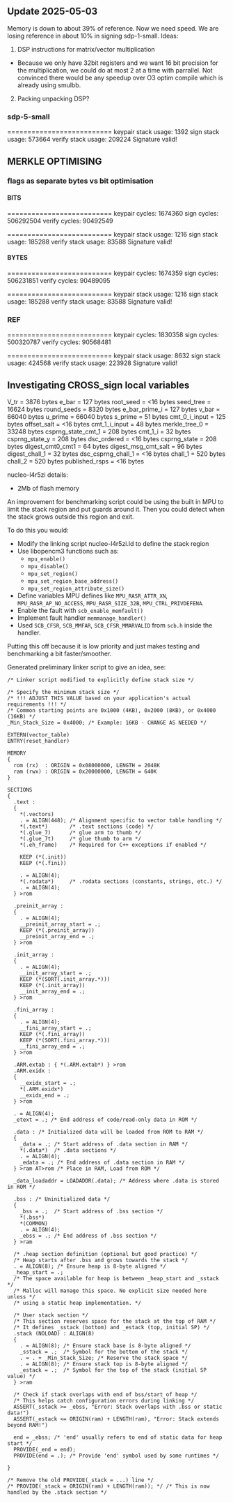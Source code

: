 ## Update 2025-05-03

Memory is down to about 39% of reference. Now we need speed. We are losing reference in about
10% in signing sdp-1-small. Ideas:

1. DSP instructions for matrix/vector multiplication
  - Because we only have 32bit registers and we want 16 bit precision for the multiplication, we could do at most 2 at a time with parrallel. Not convinced there would be any speedup over O3 optim compile which is already using smulbb.
2. Packing unpacking DSP?





### sdp-5-small

==========================
keypair stack usage:
1392
sign stack usage:
573664
verify stack usage:
209224
Signature valid!

## MERKLE OPTIMISING

### flags as separate bytes vs bit optimisation

#### BITS

==========================
keypair cycles:
1674360
sign cycles:
506292504
verify cycles:
90492549


==========================
keypair stack usage:
1216
sign stack usage:
185288
verify stack usage:
83588
Signature valid!

#### BYTES

==========================
keypair cycles:
1674359
sign cycles:
506231851
verify cycles:
90489095

==========================
keypair stack usage:
1216
sign stack usage:
185288
verify stack usage:
83588
Signature valid!

### REF

==========================
keypair cycles:
1830358
sign cycles:
500320787
verify cycles:
90568481


==========================
keypair stack usage:
8632
sign stack usage:
424568
verify stack usage:
223928
Signature valid!

## Investigating CROSS_sign local variables

V_tr = 3876 bytes
e_bar = 127 bytes
root_seed = <16 bytes
seed_tree = 16624 bytes
round_seeds = 8320 bytes
e_bar_prime_i = 127 bytes
v_bar = 66040 bytes
u_prime = 66040 bytes
s_prime = 51 bytes
cmt_0_i_input = 125 bytes
offset_salt = <16 bytes
cmt_1_i_input = 48 bytes
merkle_tree_0 = 33248 bytes
csprng_state_cmt_1 = 208 bytes
cmt_1_i = 32 bytes
csprng_state_y = 208 bytes
dsc_ordered = <16 bytes
csprng_state = 208 bytes
digest_cmt0_cmt1 = 64 bytes
digest_msg_cmt_salt = 96 bytes
digest_chall_1 = 32 bytes
dsc_csprng_chall_1 = <16 bytes
chall_1 = 520 bytes
chall_2 = 520 bytes
published_rsps = <16 bytes



nucleo-l4r5zi details:
- 2Mb of flash memory

An improvement for benchmarking script could be using the built in MPU to
limit the stack region and put guards around it. Then you could detect when
the stack grows outside this region and exit.

To do this you would:
- Modify the linking script nucleo-l4r5zi.ld to define the stack region
- Use libopencm3 functions such as:
  - `mpu_enable()`
  - `mpu_disable()`
  - `mpu_set_region()`
  - `mpu_set_region_base_address()`
  - `mpu_set_region_attribute_size()`
- Define variables MPU defines like `MPU_RASR_ATTR_XN`, `MPU_RASR_AP_NO_ACCESS`, `MPU_RASR_SIZE_32B`, `MPU_CTRL_PRIVDEFENA`.
- Enable the fault with `scb_enable_memfault()`
- Implement fault handler `memmanage_handler()`
- Used `SCB_CFSR`, `SCB_MMFAR`, `SCB_CFSR_MMARVALID` from `scb.h` inside the handler.

Putting this off because it is low priority and just makes testing and benchmarking a bit faster/smoother.

Generated preliminary linker script to give an idea, see:

```ld
/* Linker script modified to explicitly define stack size */

/* Specify the minimum stack size */
/* !!! ADJUST THIS VALUE based on your application's actual requirements !!! */
/* Common starting points are 0x1000 (4KB), 0x2000 (8KB), or 0x4000 (16KB) */
_Min_Stack_Size = 0x4000; /* Example: 16KB - CHANGE AS NEEDED */

EXTERN(vector_table)
ENTRY(reset_handler)

MEMORY
{
  rom (rx)  : ORIGIN = 0x08000000, LENGTH = 2048K
  ram (rwx) : ORIGIN = 0x20000000, LENGTH = 640K
}

SECTIONS
{
  .text :
  {
    *(.vectors)
    . = ALIGN(448); /* Alignment specific to vector table handling */
    *(.text*)       /* .text sections (code) */
    *(.glue_7)      /* glue arm to thumb */
    *(.glue_7t)     /* glue thumb to arm */
    *(.eh_frame)    /* Required for C++ exceptions if enabled */

    KEEP (*(.init))
    KEEP (*(.fini))

    . = ALIGN(4);
    *(.rodata*)     /* .rodata sections (constants, strings, etc.) */
    . = ALIGN(4);
  } >rom

  .preinit_array :
  {
    . = ALIGN(4);
    __preinit_array_start = .;
    KEEP (*(.preinit_array))
    __preinit_array_end = .;
  } >rom

  .init_array :
  {
    . = ALIGN(4);
    __init_array_start = .;
    KEEP (*(SORT(.init_array.*)))
    KEEP (*(.init_array))
    __init_array_end = .;
  } >rom

  .fini_array :
  {
    . = ALIGN(4);
    __fini_array_start = .;
    KEEP (*(.fini_array))
    KEEP (*(SORT(.fini_array.*)))
    __fini_array_end = .;
  } >rom

  .ARM.extab : { *(.ARM.extab*) } >rom
  .ARM.exidx :
  {
    __exidx_start = .;
    *(.ARM.exidx*)
    __exidx_end = .;
  } >rom

  . = ALIGN(4);
  _etext = .; /* End address of code/read-only data in ROM */

  .data : /* Initialized data will be loaded from ROM to RAM */
  {
    _data = .; /* Start address of .data section in RAM */
    *(.data*)  /* .data sections */
    . = ALIGN(4);
    _edata = .; /* End address of .data section in RAM */
  } >ram AT>rom /* Place in RAM, Load from ROM */

  _data_loadaddr = LOADADDR(.data); /* Address where .data is stored in ROM */

  .bss : /* Uninitialized data */
  {
    _bss = .;  /* Start address of .bss section */
    *(.bss*)
    *(COMMON)
    . = ALIGN(4);
    _ebss = .; /* End address of .bss section */
  } >ram

  /* .heap section definition (optional but good practice) */
  /* Heap starts after .bss and grows towards the stack */
  . = ALIGN(8); /* Ensure heap is 8-byte aligned */
  _heap_start = .;
  /* The space available for heap is between _heap_start and _sstack */
  /* Malloc will manage this space. No explicit size needed here unless */
  /* using a static heap implementation. */

  /* User stack section */
  /* This section reserves space for the stack at the top of RAM */
  /* It defines _sstack (bottom) and _estack (top, initial SP) */
  .stack (NOLOAD) : ALIGN(8)
  {
    . = ALIGN(8); /* Ensure stack base is 8-byte aligned */
    _sstack = .;  /* Symbol for the bottom of the stack */
    . = . + _Min_Stack_Size; /* Reserve the stack space */
    . = ALIGN(8); /* Ensure stack top is 8-byte aligned */
    _estack = .;  /* Symbol for the top of the stack (initial SP value) */
  } >ram

  /* Check if stack overlaps with end of bss/start of heap */
  /* This helps catch configuration errors during linking */
  ASSERT(_sstack >= _ebss, "Error: Stack overlaps with .bss or static data!")
  ASSERT(_estack <= ORIGIN(ram) + LENGTH(ram), "Error: Stack extends beyond RAM!")

  end = _ebss; /* 'end' usually refers to end of static data for heap start */
  PROVIDE(_end = end);
  PROVIDE(end = .); /* Provide 'end' symbol used by some runtimes */

}

/* Remove the old PROVIDE(_stack = ...) line */
/* PROVIDE(_stack = ORIGIN(ram) + LENGTH(ram)); */ /* This is now handled by the .stack section */
```
